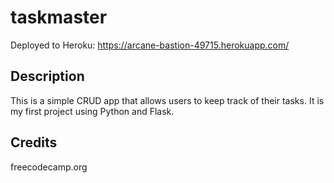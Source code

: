 # taskmaster

Deployed to Heroku: https://arcane-bastion-49715.herokuapp.com/

## Description

This is a simple CRUD app that allows users to keep track of their tasks. It is my first project using Python and Flask.

## Credits

freecodecamp.org